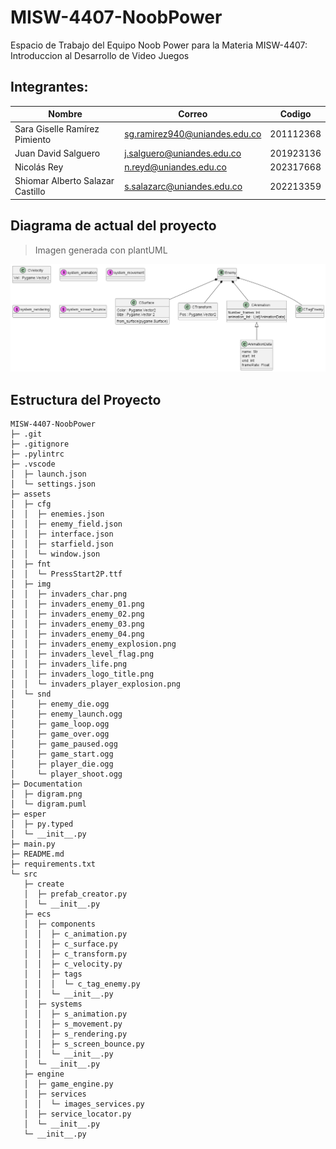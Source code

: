# MISW-4407-NoobPower
Espacio de Trabajo del Equipo Noob Power para la Materia MISW-4407: Introduccion al Desarrollo de Video Juegos

## Integrantes:

|   Nombre                         |   Correo                      | Codigo    |
|----------------------------------|-------------------------------|-----------|
| Sara Giselle Ramírez Pimiento    | sg.ramirez940@uniandes.edu.co | 201112368 |
| Juan David Salguero              | j.salguero@uniandes.edu.co    | 201923136 |
| Nicolás Rey                      | n.reyd@uniandes.edu.co        | 202317668 |
| Shiomar Alberto Salazar Castillo | s.salazarc@uniandes.edu.co    | 202213359 |

## Diagrama de actual del proyecto
> Imagen generada con plantUML

<img src="https://github.com/shiomar-salazar/MISW-4407-NoobPower/blob/main/Documentation/digram.png">

## Estructura del Proyecto
```
MISW-4407-NoobPower
├─ .git
├─ .gitignore
├─ .pylintrc
├─ .vscode
│  ├─ launch.json
│  └─ settings.json
├─ assets
│  ├─ cfg
│  │  ├─ enemies.json
│  │  ├─ enemy_field.json
│  │  ├─ interface.json
│  │  ├─ starfield.json
│  │  └─ window.json
│  ├─ fnt
│  │  └─ PressStart2P.ttf
│  ├─ img
│  │  ├─ invaders_char.png
│  │  ├─ invaders_enemy_01.png
│  │  ├─ invaders_enemy_02.png
│  │  ├─ invaders_enemy_03.png
│  │  ├─ invaders_enemy_04.png
│  │  ├─ invaders_enemy_explosion.png
│  │  ├─ invaders_level_flag.png
│  │  ├─ invaders_life.png
│  │  ├─ invaders_logo_title.png
│  │  └─ invaders_player_explosion.png
│  └─ snd
│     ├─ enemy_die.ogg
│     ├─ enemy_launch.ogg
│     ├─ game_loop.ogg
│     ├─ game_over.ogg
│     ├─ game_paused.ogg
│     ├─ game_start.ogg
│     ├─ player_die.ogg
│     └─ player_shoot.ogg
├─ Documentation
│  ├─ digram.png
│  └─ digram.puml
├─ esper
│  ├─ py.typed
│  └─ __init__.py
├─ main.py
├─ README.md
├─ requirements.txt
└─ src
   ├─ create
   │  ├─ prefab_creator.py
   │  └─ __init__.py
   ├─ ecs
   │  ├─ components
   │  │  ├─ c_animation.py
   │  │  ├─ c_surface.py
   │  │  ├─ c_transform.py
   │  │  ├─ c_velocity.py
   │  │  ├─ tags
   │  │  │  └─ c_tag_enemy.py
   │  │  └─ __init__.py
   │  ├─ systems
   │  │  ├─ s_animation.py
   │  │  ├─ s_movement.py
   │  │  ├─ s_rendering.py
   │  │  ├─ s_screen_bounce.py
   │  │  └─ __init__.py
   │  └─ __init__.py
   ├─ engine
   │  ├─ game_engine.py
   │  ├─ services
   │  │  └─ images_services.py
   │  ├─ service_locator.py
   │  └─ __init__.py
   └─ __init__.py

```